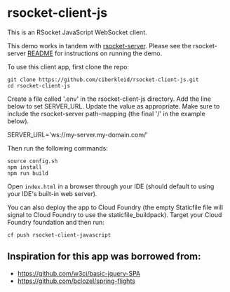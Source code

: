 # rsocket-client-js

This is an RSocket JavaScript WebSocket client.
 
This demo works in tandem with [rsocket-server](https://github.com/ciberkleid/rsocket-server).
Please see the rsocket-server [README](https://github.com/ciberkleid/rsocket-server/blob/master/README.md) for instructions on running the demo.

To use this client app, first clone the repo:
```
git clone https://github.com/ciberkleid/rsocket-client-js.git
cd rsocket-client-js
```

Create a file called '.env' in the rsocket-client-js directory.
Add the line below to set SERVER_URL.
Update the value as appropriate.
Make sure to include the rsocket-server path-mapping (the final '/' in the example below).

SERVER_URL='ws://my-server.my-domain.com/'

Then run the following commands:

```
source config.sh
npm install
npm run build
```

Open `index.html` in a browser through your IDE (should default to using your IDE's built-in web server).

You can also deploy the app to Cloud Foundry (the empty Staticfile file will signal to Cloud Foundry to use the staticfile_buildpack). Target your Cloud Foundry foundation and then run:
```
cf push rsocket-client-javascript
```

## Inspiration for this app was borrowed from:
- https://github.com/w3cj/basic-jquery-SPA 
- https://github.com/bclozel/spring-flights